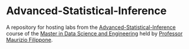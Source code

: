 # Advanced-Statistical-Inference

A repository for hosting labs from the [Advanced-Statistical-Inference](http://www.eurecom.fr/en/course/ASI) course of the [Master in Data Science and Engineering](http://www.eurecom.fr/en/teaching/masters-degrees/master-data-science) held by [Professor Maurizio Filippone](http://www.eurecom.fr/~filippon/).